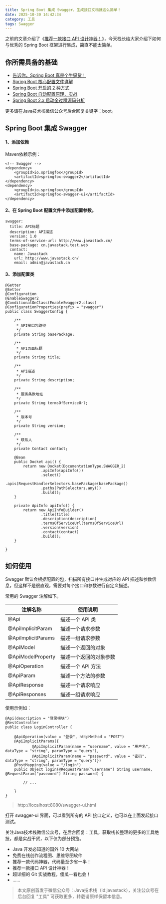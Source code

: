 ```yaml
---
title: Spring Boot 集成 Swagger，生成接口文档就这么简单！
date: 2025-10-30 14:42:34
category: 工具
tags: Swagger
---
```


之前的文章介绍了《[推荐一款接口 API 设计神器！](https://mp.weixin.qq.com/s/KcX68KZPR7KOfwSCImbUIg)》，今天栈长给大家介绍下如何与优秀的 Spring Boot 框架进行集成，简直不能太简单。

## 你所需具备的基础

- [告诉你，Spring Boot 真是个牛逼货！](https://mp.weixin.qq.com/s/jsvvBQYs6DKBEFo3Qz3YDA)
- [Spring Boot 核心配置文件详解](https://mp.weixin.qq.com/s/BzXNfBzq-2TOCbiHG3xcsQ)
- [Spring Boot 开启的 2 种方式](https://mp.weixin.qq.com/s/PYM_iV-u3dPMpP3MNz7Hig)
- [Spring Boot 自动配置原理、实战](https://mp.weixin.qq.com/s/gs2zLSH6m9ijO0-pP2sr9Q)
- [Spring Boot 2.x 启动全过程源码分析](https://mp.weixin.qq.com/s/iMPXjuKRKT5lMZ4oVSp4Ww)

更多请在Java技术栈微信公众号后台回复关键字：boot。

## Spring Boot 集成 Swagger

#### 1、添加依赖

Maven依赖示例：

```
<!-- Swagger -->
<dependency>
    <groupId>io.springfox</groupId>
    <artifactId>springfox-swagger2</artifactId>
</dependency>
<dependency>
    <groupId>io.springfox</groupId>
    <artifactId>springfox-swagger-ui</artifactId>
</dependency>
```

#### 2、在 Spring Boot 配置文件中添加配置参数。

```
swagger:
  title: API标题
  description: API描述
  version: 1.0
  terms-of-service-url: http://www.javastack.cn/
  base-package: cn.javastack.test.web
  contact:
    name: Javastack
    url: http://www.javastack.cn/
    email: admin@javastack.cn
```

#### 3、添加配置类

```
@Getter
@Setter
@Configuration
@EnableSwagger2
@ConditionalOnClass(EnableSwagger2.class)
@ConfigurationProperties(prefix = "swagger")
public class SwaggerConfig {

    /**
     * API接口包路径
     */
    private String basePackage;

    /**
     * API页面标题
     */
    private String title;

    /**
     * API描述
     */
    private String description;

    /**
     * 服务条款地址
     */
    private String termsOfServiceUrl;

    /**
     * 版本号
     */
    private String version;

    /**
     * 联系人
     */
    private Contact contact;
    
    @Bean
    public Docket api() {
        return new Docket(DocumentationType.SWAGGER_2)
                .apiInfo(apiInfo())
                .select()
                .apis(RequestHandlerSelectors.basePackage(basePackage))
                .paths(PathSelectors.any())
                .build();
    }

    private ApiInfo apiInfo() {
        return new ApiInfoBuilder()
                .title(title)
                .description(description)
                .termsOfServiceUrl(termsOfServiceUrl)
                .version(version)
                .contact(contact)
                .build();
    }

}
```

## 如何使用

Swagger 默认会根据配置的包，扫描所有接口并生成对应的 API 描述和参数信息，但这样不是很直观，需要对每个接口和参数进行自定义描述。

常用的 Swagger 注解如下。

注解名称 | 使用说明
---|---
@Api	              |  描述一个 API 类
@ApiImplicitParam	  |  描述一个请求参数
@ApiImplicitParams	  |  描述一组请求参数
@ApiModel	          |  描述一个返回的对象
@ApiModelProperty	  |  描述一个返回的对象参数
@ApiOperation	      |  描述一个 API 方法
@ApiParam	          |  描述一个方法的参数
@ApiResponse	      |  描述一个请求响应
@ApiResponses	      |  描述一组请求响应

使用示例如：

```
@Api(description = "登录模块")
@RestController
public class LoginController {
    
    @ApiOperation(value = "登录", httpMethod = "POST")
    @ApiImplicitParams({
            @ApiImplicitParam(name = "username", value = "用户名", dataType = "string", paramType = "query"),
            @ApiImplicitParam(name = "password", value = "密码", dataType = "string", paramType = "query")})
    @PostMapping(value = "/login")
    public Object login(@RequestParam("username") String username, @RequestParam("password") String password) {
    
        // ...
          
    }
}
```

> http://localhost:8080/swagger-ui.html

打开 swagger-ui 界面，可以看到所有的 API 接口定义，也可以在上面发起接口测试。

关注Java技术栈微信公众号，在后台回复：工具，获取栈长整理的更多的工具绝技，都是实战干货，以下仅为部分预览。

- Java 开发必知道的国外 10 大网站
- 免费在线创作流程图、思维导图软件
- 推荐一款代码神器，代码量至少省一半！
- 推荐一款接口 API 设计神器！
- 超详细的 Git 实战教程，傻瓜一看也会！
- ……

> 本文原创首发于微信公众号：Java技术栈（id:javastack），关注公众号在后台回复 "工具" 可获取更多，转载请原样保留本信息。
